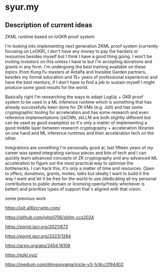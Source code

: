 # syur.my

## Description of current ideas

ZKML runtime based on loGKR proof system

I'm looking into implementing next generation ZKML proof system (currently focusing on LoGKR), I don't have any money to pay the hackers or resources besides myself but I think I have a good thing going. I won't be inviting investors on this unless I have to but I'm accepting donations and grants in any form. I'm undergoing the best training available on these topics (from Kung Fu masters at Antalfa and Invisible Garden partners, besides my formal education and 15+ years of professional experience) and have the best mentors, if I don't have to find a job to sustain myself I might produce some good results for the world.

Basically right I'm researching the ways to adapt LogUp + GKR proof system to be used in a ML inference runtime which is something that has already successfully been done for ZK-VMs (e.g. Jolt) and has some cryptographic tooling for acceleration and has some research and even reference implementations (zkCNN, zkLLM are both slightly different but can be used as good examples) so it's only a matter of implementing a good middle layer between research cryptography + acceleration libraries on one hand and ML inference runtimes and their acceleration tech on the other.

Integrations are something I'm personally good at, last fifteen years of my career was spend integrating various pieces and bits of tech and I can quickly learn advanced concepts of ZK cryptography and any advanced ML acceleration to figure out the most practical way to optimise the bottlenecks. I can hack this, it's only a matter of time and resources. Open to offers, donations, grants, invites, talks but ideally I want to build it the way I want and let it be free for the world to use (dedicating all my personal contributions to public domain or licensing openly/freely whichever is better) and prioritize types of support that's aligned with that vision.

some previous work

https://jolt.a16zcrypto.com/

https://github.com/jvhs0706/zkllm-ccs2024

https://eprint.iacr.org/2021/673

https://eprint.iacr.org/2023/1284

https://arxiv.org/abs/2404.16109

https://ezkl.xyz/

https://medium.com/@ingonyama/icicle-v3-1c9cc2f94402
